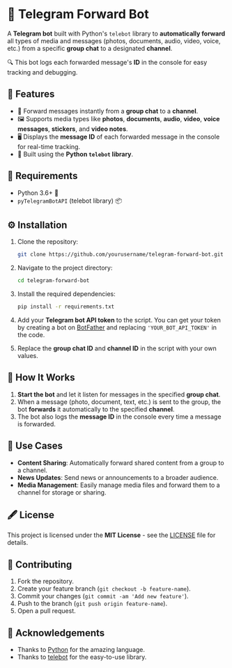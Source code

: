 # 🚀 Telegram Forward Bot

A **Telegram bot** built with Python's `telebot` library to **automatically forward** all types of media and messages (photos, documents, audio, video, voice, etc.) from a specific **group chat** to a designated **channel**. 

🔍 This bot logs each forwarded message's **ID** in the console for easy tracking and debugging.

## 📜 Features
- 🚀 Forward messages instantly from a **group chat** to a **channel**.
- 🖼️ Supports media types like **photos**, **documents**, **audio**, **video**, **voice messages**, **stickers**, and **video notes**.
- 🖥️ Displays the **message ID** of each forwarded message in the console for real-time tracking.
- 🤖 Built using the **Python `telebot` library**.

## 🔧 Requirements
- Python 3.6+ 🐍
- `pyTelegramBotAPI` (telebot library) 📦

## ⚙️ Installation

1. Clone the repository:
   ```bash
   git clone https://github.com/yourusername/telegram-forward-bot.git
   ```
2. Navigate to the project directory:
   ```bash
   cd telegram-forward-bot
   ```
3. Install the required dependencies:
   ```bash
   pip install -r requirements.txt
   ```

4. Add your **Telegram bot API token** to the script. You can get your token by creating a bot on [BotFather](https://core.telegram.org/bots#botfather) and replacing `'YOUR_BOT_API_TOKEN'` in the code.

5. Replace the **group chat ID** and **channel ID** in the script with your own values.

## 📝 How It Works
1. **Start the bot** and let it listen for messages in the specified **group chat**.
2. When a message (photo, document, text, etc.) is sent to the group, the bot **forwards** it automatically to the specified **channel**.
3. The bot also logs the **message ID** in the console every time a message is forwarded.

## 🎯 Use Cases
- **Content Sharing**: Automatically forward shared content from a group to a channel.
- **News Updates**: Send news or announcements to a broader audience.
- **Media Management**: Easily manage media files and forward them to a channel for storage or sharing.

## 🖋️ License
This project is licensed under the **MIT License** - see the [LICENSE](LICENSE) file for details.

## 🤝 Contributing
1. Fork the repository.
2. Create your feature branch (`git checkout -b feature-name`).
3. Commit your changes (`git commit -am 'Add new feature'`).
4. Push to the branch (`git push origin feature-name`).
5. Open a pull request.

## 📝 Acknowledgements
- Thanks to [Python](https://www.python.org/) for the amazing language.
- Thanks to [telebot](https://github.com/eternnoir/pyTelegramBotAPI) for the easy-to-use library.


